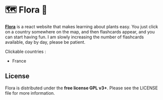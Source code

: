 # 🗺️ Flora 🌺

[**Flora**](https://flora-qwia.onrender.com) is a react website that makes learning about plants easy. You just click on a country somewhere on the map, and then flashcards appear, and you can start having fun.
I am slowly increasing the number of flashcards available, day by day, please be patient.

Clickable countries :
- France

## License

Flora is distributed under the **free license GPL v3+**. Please see the LICENSE file for more information.
